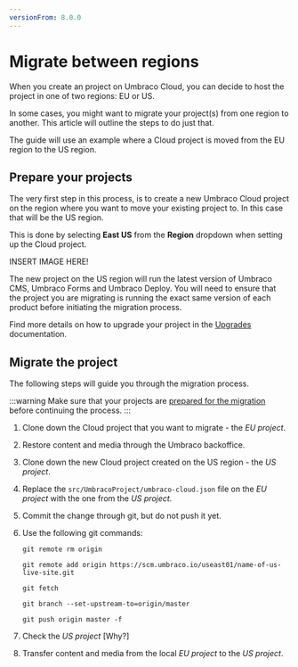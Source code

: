 ```yaml
---
versionFrom: 8.0.0
---
```


# Migrate between regions

When you create an project on Umbraco Cloud, you can decide to host the project in one of two regions: EU or US.

In some cases, you might want to migrate your project(s) from one region to another. This article will outline the steps to do just that.

The guide will use an example where a Cloud project is moved from the EU region to the US region.

## Prepare your projects

The very first step in this process, is to create a new Umbraco Cloud project on the region where you want to move your existing project to. In this case that will be the US region.

This is done by selecting **East US** from the **Region** dropdown when setting up the Cloud project.

INSERT IMAGE HERE!

The new project on the US region will run the latest version of Umbraco CMS, Umbraco Forms and Umbraco Deploy. You will need to ensure that the project you are migrating is running the exact same version of each product before initiating the migration process.

Find more details on how to upgrade your project in the [Upgrades](../../Upgrades/) documentation.

## Migrate the project

The following steps will guide you through the migration process.

:::warning
Make sure that your projects are [prepared for the migration](#prepare-your-projects) before continuing the process.
:::

1. Clone down the Cloud project that you want to migrate - the *EU project*.
2. Restore content and media through the Umbraco backoffice.
3. Clone down the new Cloud project created on the US region - the *US project*.
4. Replace the `src/UmbracoProject/umbraco-cloud.json` file on the *EU project* with the one from the *US project*.
5. Commit the change through git, but do not push it yet.
6. Use the following git commands:

   ```none
   git remote rm origin

   git remote add origin https://scm.umbraco.io/useast01/name-of-us-live-site.git

   git fetch

   git branch --set-upstream-to=origin/master

   git push origin master -f
   ```

7. Check the *US project* [Why?]
8. Transfer content and media from the local *EU project* to the *US project*.
